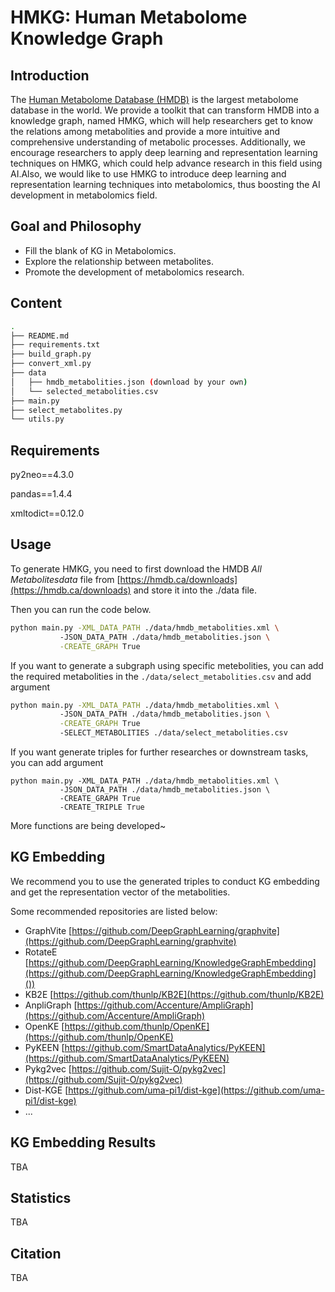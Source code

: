 # HMKG: Human Metabolome Knowledge Graph

## Introduction

The [Human Metabolome Database (HMDB)](https://hmdb.ca) is the largest metabolome database in the world. We provide a toolkit that can transform HMDB into a knowledge graph, named HMKG, which will help researchers get to know the relations among metabolities and provide a more intuitive and comprehensive understanding of metabolic processes. Additionally, we encourage researchers to apply deep learning and representation learning techniques on HMKG, which could help advance research in this field using AI.Also, we would like to use HMKG to introduce deep learning and representation learning techniques into metabolomics, thus boosting the AI development in metabolomics field.

## Goal and Philosophy

* Fill the blank of KG in Metabolomics.
* Explore the relationship between metabolites.
* Promote the development of metabolomics research.

## Content

```bash
.
├── README.md
├── requirements.txt
├── build_graph.py
├── convert_xml.py
├── data
│   ├── hmdb_metabolities.json (download by your own)
│   └── selected_metabolities.csv
├── main.py
├── select_metabolites.py
└── utils.py
```

## Requirements

py2neo==4.3.0

pandas==1.4.4

xmltodict==0.12.0

## Usage

To generate HMKG, you need to first download the HMDB *All Metabolitesdata* file from [https://hmdb.ca/downloads](https://hmdb.ca/downloads) and store it into the ./data file.

Then you can run the code below.

```bash
python main.py -XML_DATA_PATH ./data/hmdb_metabolities.xml \ 
	       -JSON_DATA_PATH ./data/hmdb_metabolities.json \
	       -CREATE_GRAPH True
```

If you want to generate a subgraph using specific metebolities, you can add the required metabolities in the `./data/select_metabolities.csv` and add argument

```bash
python main.py -XML_DATA_PATH ./data/hmdb_metabolities.xml \ 
	       -JSON_DATA_PATH ./data/hmdb_metabolities.json \
	       -CREATE_GRAPH True
	       -SELECT_METABOLITIES ./data/select_metabolities.csv
```

If you want generate triples for further researches or downstream tasks, you can add argument

```
python main.py -XML_DATA_PATH ./data/hmdb_metabolities.xml \ 
	       -JSON_DATA_PATH ./data/hmdb_metabolities.json \
	       -CREATE_GRAPH True
	       -CREATE_TRIPLE True
```

More functions are being developed~

## KG Embedding

We recommend you to use the generated triples to conduct KG embedding and get the representation vector of the metabolities.

Some recommended repositories are listed below:

* GraphVite [https://github.com/DeepGraphLearning/graphvite](https://github.com/DeepGraphLearning/graphvite)
* RotateE [https://github.com/DeepGraphLearning/KnowledgeGraphEmbedding](https://github.com/DeepGraphLearning/KnowledgeGraphEmbedding]())
* KB2E [https://github.com/thunlp/KB2E](https://github.com/thunlp/KB2E)
* AnpliGraph [https://github.com/Accenture/AmpliGraph](https://github.com/Accenture/AmpliGraph)
* OpenKE [https://github.com/thunlp/OpenKE](https://github.com/thunlp/OpenKE)
* PyKEEN [https://github.com/SmartDataAnalytics/PyKEEN](https://github.com/SmartDataAnalytics/PyKEEN)
* Pykg2vec [https://github.com/Sujit-O/pykg2vec](https://github.com/Sujit-O/pykg2vec)
* Dist-KGE [https://github.com/uma-pi1/dist-kge](https://github.com/uma-pi1/dist-kge)
* ...

## KG Embedding Results

TBA

## **Statistics**

TBA

## Citation

TBA
